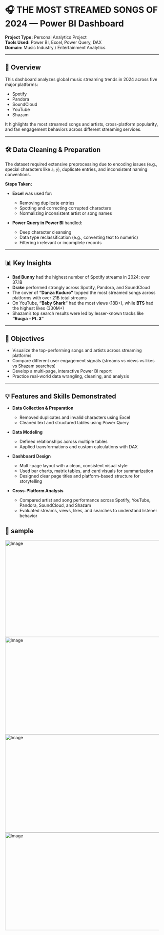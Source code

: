 
# 🎧 THE MOST STREAMED SONGS OF 2024 — Power BI Dashboard

**Project Type:** Personal Analytics Project  
**Tools Used:** Power BI, Excel, Power Query, DAX  
**Domain:** Music Industry / Entertainment Analytics

---

## 📌 Overview

This dashboard analyzes global music streaming trends in 2024 across five major platforms:

- Spotify  
- Pandora  
- SoundCloud  
- YouTube  
- Shazam

It highlights the most streamed songs and artists, cross-platform popularity, and fan engagement behaviors across different streaming services.

---

## 🛠️ Data Cleaning & Preparation

The dataset required extensive preprocessing due to encoding issues (e.g., special characters like `ä`, `ÿ`), duplicate entries, and inconsistent naming conventions.

**Steps Taken:**

- **Excel** was used for:
  - Removing duplicate entries
  - Spotting and correcting corrupted characters
  - Normalizing inconsistent artist or song names

- **Power Query in Power BI** handled:
  - Deep character cleansing
  - Data type reclassification (e.g., converting text to numeric)
  - Filtering irrelevant or incomplete records

---

## 📊 Key Insights

- **Bad Bunny** had the highest number of Spotify streams in 2024: over 37.1B
- **Drake** performed strongly across Spotify, Pandora, and SoundCloud
- The cover of **“Danza Kuduro”** topped the most streamed songs across platforms with over 21B total streams
- On YouTube, **“Baby Shark”** had the most views (18B+), while **BTS** had the highest likes (330M+)
- Shazam’s top search results were led by lesser-known tracks like **“Ruqya – Pt. 3”**

---

## 🎯 Objectives

- Visualize the top-performing songs and artists across streaming platforms  
- Compare different user engagement signals (streams vs views vs likes vs Shazam searches)  
- Develop a multi-page, interactive Power BI report  
- Practice real-world data wrangling, cleaning, and analysis

---

## 💡 Features and Skills Demonstrated

- **Data Collection & Preparation**
  - Removed duplicates and invalid characters using Excel
  - Cleaned text and structured tables using Power Query

- **Data Modeling**
  - Defined relationships across multiple tables
  - Applied transformations and custom calculations with DAX

- **Dashboard Design**
  - Multi-page layout with a clean, consistent visual style
  - Used bar charts, matrix tables, and card visuals for summarization
  - Designed clear page titles and platform-based structure for storytelling

- **Cross-Platform Analysis**
  - Compared artist and song performance across Spotify, YouTube, Pandora, SoundCloud, and Shazam
  - Evaluated streams, views, likes, and searches to understand listener behavior

    
## 📸 sample
<img width="700" height="317" alt="Image" src="https://github.com/user-attachments/assets/2037ca2d-021b-44e4-be31-e450de4880b7" />
<img width="574" height="319" alt="Image" src="https://github.com/user-attachments/assets/17762942-c3d7-4694-8aed-692f82e397c5" />
<img width="592" height="322" alt="Image" src="https://github.com/user-attachments/assets/73d77433-341c-439e-be8c-8633949a820f" />
<img width="596" height="320" alt="Image" src="https://github.com/user-attachments/assets/16fc4693-0a19-4652-931d-09d3a13e3502" />
